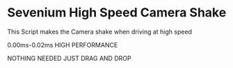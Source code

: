 # Sevenium High Speed Camera Shake

This Script makes the Camera shake when driving at high speed

0.00ms-0.02ms HIGH PERFORMANCE

NOTHING NEEDED JUST DRAG AND DROP
